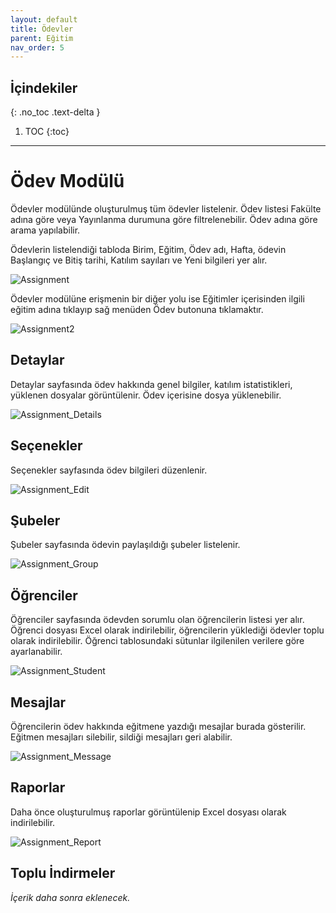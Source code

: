 ```yaml
---
layout: default
title: Ödevler
parent: Eğitim
nav_order: 5
---
```


## İçindekiler
{: .no_toc .text-delta }

1. TOC
{:toc}

---


# Ödev Modülü

Ödevler modülünde oluşturulmuş tüm ödevler listelenir. Ödev listesi Fakülte adına göre veya Yayınlanma durumuna göre filtrelenebilir. Ödev adına göre arama yapılabilir.

Ödevlerin listelendiği tabloda Birim, Eğitim, Ödev adı, Hafta, ödevin Başlangıç ve Bitiş tarihi, Katılım sayıları ve Yeni bilgileri yer alır.

![Assignment](/docs.toltekcampus.com/media/modules/course.app/assignment/assignment.png)

Ödevler modülüne erişmenin bir diğer yolu ise Eğitimler içerisinden ilgili eğitim adına tıklayıp sağ menüden Ödev butonuna tıklamaktır.

![Assignment2](/docs.toltekcampus.com/media/modules/course.app/assignment/assignment2.png)

## Detaylar

Detaylar sayfasında ödev hakkında genel bilgiler, katılım istatistikleri, yüklenen dosyalar görüntülenir. Ödev içerisine dosya yüklenebilir.

![Assignment_Details](/docs.toltekcampus.com/media/modules/course.app/assignment/assignment_details.png)

## Seçenekler

Seçenekler sayfasında ödev bilgileri düzenlenir.

![Assignment_Edit](/docs.toltekcampus.com/media/modules/course.app/assignment/assignment_edit.png)

## Şubeler

Şubeler sayfasında ödevin paylaşıldığı şubeler listelenir.

![Assignment_Group](/docs.toltekcampus.com/media/modules/course.app/assignment/assignment_group.png)

## Öğrenciler

Öğrenciler sayfasında ödevden sorumlu olan öğrencilerin listesi yer alır. Öğrenci dosyası Excel olarak indirilebilir, öğrencilerin yüklediği ödevler toplu olarak indirilebilir. Öğrenci tablosundaki sütunlar ilgilenilen verilere göre ayarlanabilir.

![Assignment_Student](/docs.toltekcampus.com/media/modules/course.app/assignment/assignment_student.png)

## Mesajlar

Öğrencilerin ödev hakkında eğitmene yazdığı mesajlar burada gösterilir. Eğitmen mesajları silebilir, sildiği mesajları geri alabilir.

![Assignment_Message](/docs.toltekcampus.com/media/modules/course.app/assignment/assignment_message.png)

## Raporlar

Daha önce oluşturulmuş raporlar görüntülenip Excel dosyası olarak indirilebilir.

![Assignment_Report](/docs.toltekcampus.com/media/modules/course.app/assignment/assignment_report.png)

## Toplu İndirmeler

_İçerik daha sonra eklenecek._
